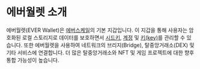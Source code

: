 # 에버월렛 소개

에버월렛(EVER Wallet)은  [에버스케일](everscale.md)의 기본 지갑입니다. 이 지갑을 통해 사용자는 암호화된 로컬 스토리지로 데이터를 보호하면서 [시드키](../multisig/creating-a-multisig-account.md), [계정](../seed-phrase-keys-and-accounts/account-management/) 및 [키(key)](../seed-phrase-keys-and-accounts/keys-management/)를 관리할 수 있습니다. 또한 에버월렛을 사용하여 네트워크의 브리지(Bridge), 탈중앙거래소(DEX) 및 기타 서비스에 연결합니다. 더 많은 탈중앙거래소와 NFT 및 게임 프로젝트에 대한 향후 통합 가능성이 높습니다.
